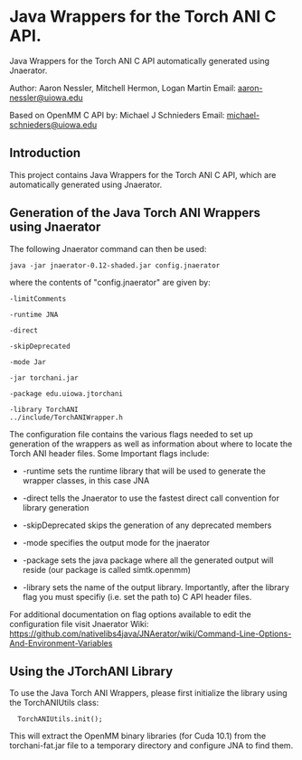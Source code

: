 # Java Wrappers for the Torch ANI C API.
Java Wrappers for the Torch ANI C API automatically generated using Jnaerator.

Author: Aaron Nessler, Mitchell Hermon, Logan Martin
Email: aaron-nessler@uiowa.edu

Based on OpenMM C API by: Michael J Schnieders
Email: michael-schnieders@uiowa.edu

## Introduction	
This project contains Java Wrappers for the Torch ANI C API, which are automatically generated using Jnaerator.

## Generation of the Java Torch ANI Wrappers using Jnaerator

The following Jnaerator command can then be used: 

	java -jar jnaerator-0.12-shaded.jar config.jnaerator

where the contents of "config.jnaerator" are given by:

	-limitComments

	-runtime JNA

	-direct

	-skipDeprecated

	-mode Jar

	-jar torchani.jar

	-package edu.uiowa.jtorchani

	-library TorchANI
	../include/TorchANIWrapper.h

The configuration file contains the various flags needed to set up generation of the wrappers as well as information about where to locate the Torch ANI header files. Some Important flags include:

* -runtime sets the runtime library that will be used to generate the wrapper classes, in this case JNA

* -direct tells the Jnaerator to use the fastest direct call convention for library generation

* -skipDeprecated skips the generation of any deprecated members

* -mode specifies the output mode for the jnaerator

* -package sets the java package where all the generated output will reside (our package is called simtk.openmm)

* -library sets the name of the output library. Importantly, after the library flag you must specifiy (i.e. set the path to) C API header files.

For additional documentation on flag options available to edit the configuration file visit Jnaerator Wiki:
https://github.com/nativelibs4java/JNAerator/wiki/Command-Line-Options-And-Environment-Variables

## Using the JTorchANI Library

To use the Java Torch ANI Wrappers, please first initialize the library using the TorchANIUtils class:
	
      TorchANIUtils.init();

This will extract the OpenMM binary libraries (for Cuda 10.1) from the torchani-fat.jar file to a temporary directory and configure JNA to find them. 
